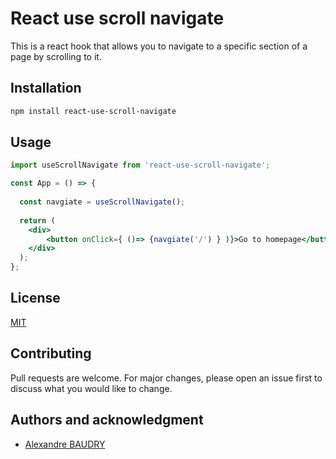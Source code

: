 # React use scroll navigate
This is a react hook that allows you to navigate to a specific section of a page by scrolling to it.

## Installation
```bash
npm install react-use-scroll-navigate
```

## Usage
```jsx
import useScrollNavigate from 'react-use-scroll-navigate';

const App = () => {
  
  const navgiate = useScrollNavigate();
  
  return (
    <div>
        <button onClick={ ()=> {navgiate('/') } )}>Go to homepage</button> 
    </div>
  );
};
```

## License
[MIT](https://choosealicense.com/licenses/mit/)

## Contributing
Pull requests are welcome. 
For major changes, please open an issue first to discuss what you would like to change.



## Authors and acknowledgment
- [Alexandre BAUDRY](https://github.com/Alexandrebdry)